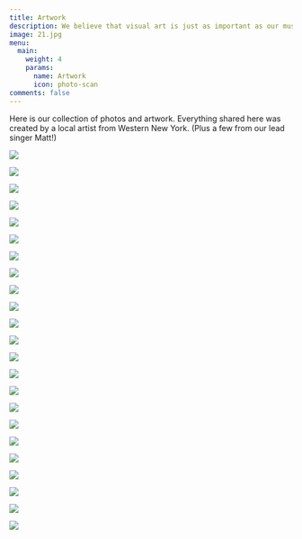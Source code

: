 ```yaml
---
title: Artwork
description: We believe that visual art is just as important as our music.
image: 21.jpg
menu:
  main:
    weight: 4
    params:
      name: Artwork
      icon: photo-scan
comments: false
---
```


Here is our collection of photos and artwork. Everything shared here was created by a local artist from Western New York. (Plus a few from our lead singer Matt!)

![](20.jpg)

![](19.jpg)

![](15.jpeg)

![](14.jpg)

![](13.jpg)

![](12.JPG)

![](10.jpeg)

![](9.jpeg)

![](8.jpeg)

![](5.jpeg)

![](18.jpeg)

![](17.jpeg)

![](16.jpg)

![](11.JPG)

![](7.JPG)

![](6.jpg)

![](4.jpg)

![](3.jpg)

![](2.jpeg)

![](1.jpg)

![](23.jpg)

![](22.jpg)

![](21.jpg)
